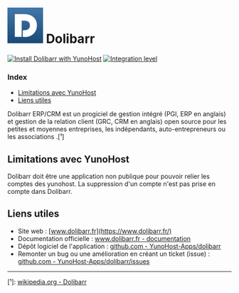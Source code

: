 # <img src="/images/dolibarr_logo.png" width="80px" alt="logo de Dolibarr"> Dolibarr

[![Install Dolibarr with YunoHost](https://install-app.yunohost.org/install-with-yunohost.png)](https://install-app.yunohost.org/?app=dolibarr) [![Integration level](https://dash.yunohost.org/integration/dolibarr.svg)](https://dash.yunohost.org/appci/app/dolibarr)

### Index

- [Limitations avec YunoHost](#limitations-avec-yunohost)
- [Liens utiles](#liens-utiles)

Dolibarr ERP/CRM est un progiciel de gestion intégré (PGI, ERP en anglais) et gestion de la relation client (GRC, CRM en anglais) open source pour les petites et moyennes entreprises, les indépendants, auto-entrepreneurs ou les associations .[¹]

## Limitations avec YunoHost

Dolibarr doit être une application non publique pour pouvoir relier les comptes des yunohost. La suppression d'un compte n'est pas prise en compte dans Dolibarr.

## Liens utiles

 + Site web : [www.dolibarr.fr](https://www.dolibarr.fr/)
 + Documentation officielle : [www.dolibarr.fr - documentation](https://www.dolibarr.fr/documentation)
 + Dépôt logiciel de l'application : [github.com - YunoHost-Apps/dolibarr](https://github.com/Yunohost-Apps/dolibarr_ynh)
 + Remonter un bug ou une amélioration en créant un ticket (issue) : [github.com - YunoHost-Apps/dolibarr/issues](https://github.com/Yunohost-Apps/dolibarr_ynh/issues)

 ------

 [¹]: [wikipedia.org - Dolibarr](https://fr.wikipedia.org/wiki/Dolibarr)
